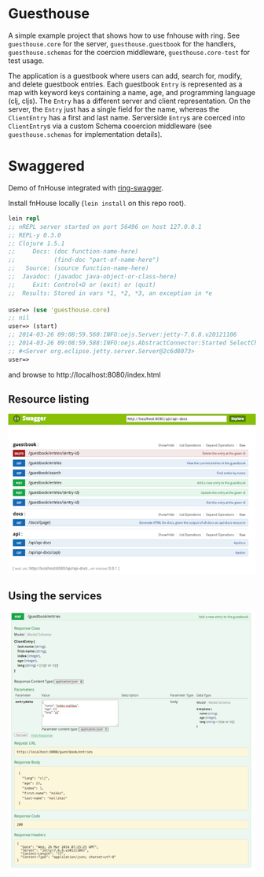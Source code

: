 # Guesthouse

A simple example project that shows how to use fnhouse with ring.  See
`guesthouse.core` for the server, `guesthouse.guestbook` for the handlers,
`guesthouse.schemas` for the coercion middleware, `guesthouse.core-test` for
test usage.

The application is a guestbook where users can add, search for, modify, and
delete guestbook entries.  Each guestbook `Entry` is represented as a map with
keyword keys containing a name, age, and programming language (clj, cljs).  The
`Entry` has a different server and client representation.  On the server, the
`Entry` just has a single field for the name, whereas the `ClientEntry` has a
first and last name.  Serverside `Entry`s are coerced into `ClientEntry`s via a
custom Schema cooercion middleware (see `guesthouse.schemas` for implementation
details).

# Swaggered

Demo of fnHouse integrated with [ring-swagger](https://github.com/metosin/ring-swagger).

Install fnHouse locally (`lein install` on this repo root).

```clojure
lein repl
;; nREPL server started on port 56496 on host 127.0.0.1
;; REPL-y 0.3.0
;; Clojure 1.5.1
;;     Docs: (doc function-name-here)
;;           (find-doc "part-of-name-here")
;;   Source: (source function-name-here)
;;  Javadoc: (javadoc java-object-or-class-here)
;;     Exit: Control+D or (exit) or (quit)
;;  Results: Stored in vars *1, *2, *3, an exception in *e

user=> (use 'guesthouse.core)
;; nil
user=> (start)
;; 2014-03-26 09:08:59.560:INFO:oejs.Server:jetty-7.6.8.v20121106
;; 2014-03-26 09:08:59.588:INFO:oejs.AbstractConnector:Started SelectChannelConnector@0.0.0.0:8080
;; #<Server org.eclipse.jetty.server.Server@2c6d8073>
user=>
```

and browse to http://localhost:8080/index.html

## Resource listing

![](https://raw.githubusercontent.com/ikitommi/fnhouse/master/examples/guesthouse/guesthouse-swagger.png)

## Using the services

![](https://raw.githubusercontent.com/ikitommi/fnhouse/master/examples/guesthouse/guesthouse-swagger2.png)

